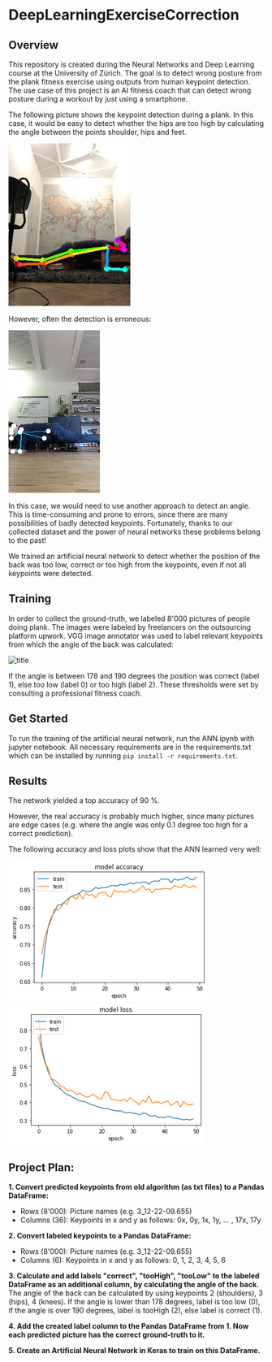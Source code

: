 # DeepLearningExerciseCorrection

## Overview
This repository is created during the Neural Networks and Deep Learning course at the University of Zürich.
The goal is to detect wrong posture from the plank fitness exercise using outputs from human keypoint detection.
The use case of this project is an AI fitness coach that can detect wrong posture during a workout by just using a smartphone.

The following picture shows the keypoint detection during a plank. In this case, it would be easy to detect whether the hips are too high by calculating the angle between the points shoulder, hips and feet.

![title](images/19-17-24.187.humans.jpeg)

However, often the detection is erroneous: 

![title](images/14-37-42.747.humans.jpeg)

In this case, we would need to use another approach to detect an angle. This is time-consuming and prone to errors, since there are many possibilities of badly detected keypoints. Fortunately, thanks to our collected dataset and the power of neural networks these problems belong to the past!

We trained an artificial neural network to detect whether the position of the back was too low, correct or too high from the keypoints, even if not all keypoints were detected.


## Training

In order to collect the ground-truth, we labeled 8'000 pictures of people doing plank. The images were labeled by freelancers on the outsourcing platform upwork.
VGG image annotator was used to label relevant keypoints from which the angle of the back was calculated:

![title](images/plankAnnotation.gif)


If the angle is between 178 and 190 degrees the position was correct (label 1), else too low (label 0) or too high (label 2). These thresholds were set by consulting a professional fitness coach.

## Get Started

To run the training of the artificial neural network, run the ANN.ipynb with jupyter notebook. All necessary requirements are in the requirements.txt which can be installed by running `pip install -r requirements.txt`.

## Results

The network yielded a top accuracy of 90 %.

However, the real accuracy is probably much higher, since many pictures are edge cases (e.g. where the angle was only 0.1 degree too high for a correct prediction).

The following accuracy and loss plots show that the ANN learned very well:

![title](images/accuracyGraph.png)
![title](images/lossGraph.png)


## Project Plan:

**1. Convert predicted keypoints from old algorithm (as txt files) to a Pandas DataFrame:**
- Rows (8'000): Picture names (e.g. 3_12-22-09.655)
- Columns (36): Keypoints in x and y as follows: 0x, 0y, 1x, 1y, ... , 17x, 17y


**2. Convert labeled keypoints to a Pandas DataFrame:**
- Rows (8'000): Picture names (e.g. 3_12-22-09.655)
- Columns (6): Keypoints in x and y as follows: 0, 1, 2, 3, 4, 5, 6


**3. Calculate and add labels "correct", "tooHigh", "tooLow" to the labeled DataFrame as an additional column, by calculating the angle of the back.**
The angle of the back can be calculated by using keypoints 2 (shoulders), 3 (hips), 4 (knees). If the angle is lower than 178 degrees, label is too low (0),
if the angle is over 190 degrees, label is tooHigh (2), else label is correct (1).

**4. Add the created label column to the Pandas DataFrame from 1. Now each predicted picture has the correct ground-truth to it.**

**5. Create an Artificial Neural Network in Keras to train on this DataFrame.**
